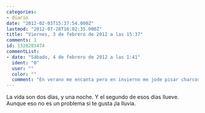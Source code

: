 ```yaml
---
categories:
- diario
date: "2012-02-03T15:37:54.000Z"
lastmod: "2012-07-28T16:02:35.000Z"
title: "Viernes, 3 de febrero de 2012 a las 15:37"
comments: 1
id: 1328283474
commentList:
- date: "Sábado, 4 de febrero de 2012 a las 1:41"
  ident: "0"
  user: ""
  color: ""
  comment: "En verano me encanta pero en invierno me jode pisar charcos y andar con los pies mojados."
---
```


La vida son dos días, y una noche. Y el segundo de esos días llueve. Aunque eso no es un problema si te gusta ¡la lluvia.